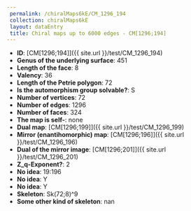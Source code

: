 ```yaml
--- 
 permalink: /chiralMaps6kE/CM_1296_194 
 collection: chiralMaps6kE
 layout: dataEntry
 title: Chiral maps up to 6000 edges - CM[1296;194]
---
```


- **ID**: [CM[1296;194]]({{ site.url }}/test/CM_1296_194)
- **Genus of the underlying surface**: 451
- **Length of the face**: 8
- **Valency**: 36
- **Length of the Petrie polygon**: 72
- **Is the automorphism group solvable?**: S
- **Number of vertices**: 72
- **Number of edges**: 1296
- **Number of faces**: 324
- **The map is self-**: none
- **Dual map**: [CM[1296;199]]({{ site.url }}/test/CM_1296_199)
- **Mirror (enantihomorphic) map**: [CM[1296;196]]({{ site.url }}/test/CM_1296_196)
- **Dual of the mirror image**: [CM[1296;201]]({{ site.url }}/test/CM_1296_201)
- **Z_q-Exponent?**: 2
- **No idea**:  19:196
- **No idea**: Y
- **No idea**: Y
- **Skeleton**: Sk(72;8)^9
- **Some other kind of skeleton**: nan

